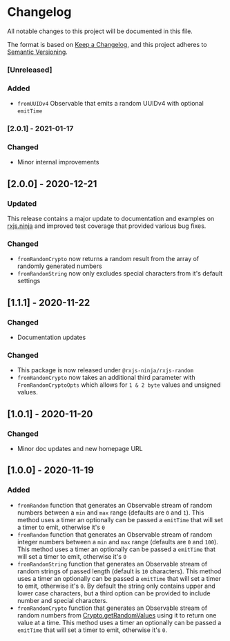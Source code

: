 # Changelog

All notable changes to this project will be documented in this file.

The format is based on [Keep a Changelog](https://keepachangelog.com/en/1.0.0/),
and this project adheres to [Semantic Versioning](https://semver.org/spec/v2.0.0.html).

### [Unreleased]

### Added

- `fromUUIDv4` Observable that emits a random UUIDv4 with optional `emitTime`

### [2.0.1] - 2021-01-17

### Changed

- Minor internal improvements

## [2.0.0] - 2020-12-21

### Updated

This release contains a major update to documentation and examples on [rxjs.ninja](https://rxjs.ninja) and improved test
coverage that provided various bug fixes.

### Changed

- `fromRandomCrypto` now returns a random result from the array of randomly generated numbers
- `fromRandomString` now only excludes special characters from it's default settings

## [1.1.1] - 2020-11-22

### Changed

- Documentation updates

### Changed

- This package is now released under `@rxjs-ninja/rxjs-random`
- `fromRandomCrypto` now takes an additional third parameter with `FromRandomCryptoOpts` which allows
  for `1 & 2 byte` values and unsigned values.

## [1.0.1] - 2020-11-20

### Changed

- Minor doc updates and new homepage URL

## [1.0.0] - 2020-11-19

### Added

- `fromRandom` function that generates an Observable stream of random numbers between a `min` and `max` range (defaults are `0` and `1`). This method
  uses a timer an optionally can be passed a `emitTime` that will set a timer to emit, otherwise it's `0`
- `fromRandom` function that generates an Observable stream of random integer numbers between a `min` and `max` range (defaults are `0` and `100`). This method
  uses a timer an optionally can be passed a `emitTime` that will set a timer to emit, otherwise it's `0`
- `fromRandomString` function that generates an Observable stream of random strings of passed length (default is `10` characters). This method
  uses a timer an optionally can be passed a `emitTime` that will set a timer to emit, otherwise it's `0`. By default the string only contains upper and lower case
  characters, but a third option can be provided to include number and special characters.
- `fromRandomCrypto` function that generates an Observable stream of random numbers from [Crypto.getRandomValues](https://developer.mozilla.org/en-US/docs/Web/API/Crypto/getRandomValues) using
  it to return one value at a time. This method uses a timer an optionally can be passed a `emitTime` that will set a timer to emit, otherwise it's `0`.
